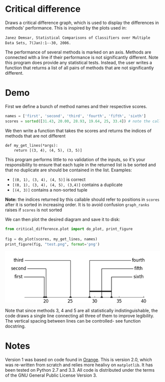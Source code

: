 Critical difference
=======

Draws a critical difference graph, which is used to display  the differences in methods'
performance. This is inspired by the plots used in:

`Janez Demsar, Statistical Comparisons of Classifiers over Multiple Data Sets, 7(Jan):1--30, 2006. `

The performance of several methods is marked on an axis. Methods are connected with
 a line if their performance is not significantly different. Note this program does
 provide any statistical tests. Instead, the user writes a function that returns a
 list of all pairs of methods that are not significantly different.

Demo
=======

First we define a bunch of method names and their respective scores.
```python
names = ['first', 'second', 'third', 'fourth', 'fifth', 'sixth']
scores = sorted([31.43, 20.00, 28.93, 19.64, 25, 33.4]) # note the call to sorted

```
We then write a function that takes the scores and returns the indices of methods
that are not different
```
def my_get_lines(*args):
    return [(3, 4), (4, 5), (3, 5)]
```
This program performs little to no validation of the inputs, so it's your
responsibility to ensure that each tuple in the returned list is be sorted and
that no duplicate are should be contained in the list. Examples:
 - `[(0, 1), (3, 4), (4, 5)]` is correct
 - `[(0, 1), (3, 4), (4, 5), (3,4)]` contains a duplicate
 - `[(4, 3)]` contains a non-sorted tuple

**Note:** the indices returned by this callable should refer to positions in `scores`
after it is sorted in increasing order. It is to avoid confusion `graph_ranks`
raises if `scores` is not sorted

We can then plot the desired diagram and save it to disk:

```python
from critical_difference.plot import do_plot, print_figure

fig = do_plot(scores, my_get_lines, names)
print_figure(fig, "test.png", format='png')

```

![Screenshot 1](img/1.png "Example 1")


Note that since methods 3, 4 and 5 are all statistically indistinguishable, the code
draws a single line connecting all three of them to improve legibility. The vertical spacing
between lines can be controlled- see function docstring.

Notes
====

Version 1 was based on code found in [Orange](https://bitbucket.org/biolab/orange/src/a4303110189426d004156ce053ddb35a410e428a/Orange/evaluation/scoring.py).
This is version 2.0, which was re-written from scratch and relies more healivy on `matplotlib`.
It has been tested on Python 2.7 and 3.3. All code is distributed under the terms of
 the GNU General Public License Version 3.
